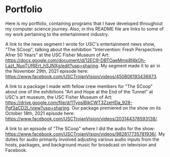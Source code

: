 # Portfolio
Here is my portfolio, containing programs that I have developed throughout my computer science journey. Also, in this README file are links to some of my work pertaining to the entertainment industry.

A link to the news segment I wrote for USC's entertainment news show, "The SCoop", talking about the exhibition "Intervention: Fresh Perspectives Afrer 50 Years" at the USC Fisher Museum of Art: https://docs.google.com/document/d/12EC9-DBTOaeMmp8f4kOh-Lazt_NuoTUf6Ert_hSJNXg/edit?usp=sharing. My segment made it to air in the November 29th, 2021 episode here: https://www.facebook.com/USCTrojanVision/videos/450806193436873. 

A link to a package I made with fellow crew members for "The SCoop" about one of the exhibitions "Art and Hope at the End of the Tunnel" at USC's art museum, the USC Fisher Museum of Art: https://drive.google.com/file/d/1TypslBikCWT3ZzeHDa_928-Pqf3aCD2L/view?usp=sharing. Our package premiered on the show on its October 18th, 2021 episode here: https://www.facebook.com/USCTrojanVision/videos/203144378593138/.

A link to an episode of "The SCoop" where I did the audio for the show: https://www.facebook.com/USCTrojanVision/videos/982817735781936/. My duties for audio primarily involved adjusting various audio inputs from the hosts, packages, and background music for broadcast on television and Facebook. 
